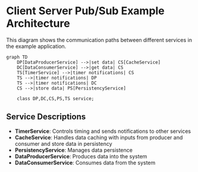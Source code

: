 # Client Server Pub/Sub Example Architecture

This diagram shows the communication paths between different services in the example application.

```mermaid
graph TD
    DP[DataProducerService] -->|set data| CS[CacheService]
    DC[DataConsumerService] -->|get data| CS
    TS[TimerService] -->|timer notifications| CS
    TS -->|timer notifications| DP
    TS -->|timer notifications| DC
    CS -->|store data| PS[PersistencyService]

    class DP,DC,CS,PS,TS service;
```

## Service Descriptions

- **TimerService**: Controls timing and sends notifications to other services
- **CacheService**: Handles data caching with inputs from producer and consumer and store data in persistency
- **PersistencyService**: Manages data persistence
- **DataProducerService**: Produces data into the system
- **DataConsumerService**: Consumes data from the system
